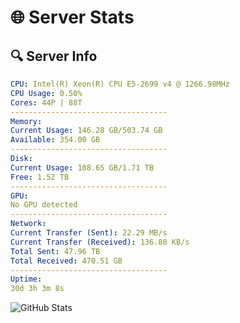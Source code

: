 # 🌐 Server Stats
## 🔍 Server Info
```yaml
CPU: Intel(R) Xeon(R) CPU E5-2699 v4 @ 1266.98MHz
CPU Usage: 0.50%
Cores: 44P | 88T
-----------------------------------
Memory:
Current Usage: 146.28 GB/503.74 GB
Available: 354.00 GB
-----------------------------------
Disk:
Current Usage: 108.65 GB/1.71 TB
Free: 1.52 TB
-----------------------------------
GPU:
No GPU detected
-----------------------------------
Network:
Current Transfer (Sent): 22.29 MB/s
Current Transfer (Received): 136.80 KB/s
Total Sent: 47.96 TB
Total Received: 470.51 GB
-----------------------------------
Uptime:
30d 3h 3m 8s
```
![GitHub Stats](https://img.shields.io/badge/Updated-2025-04-07_00:25:57-blue)